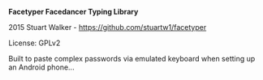 **Facetyper Facedancer Typing Library**

2015 Stuart Walker - https://github.com/stuartw1/facetyper

License: GPLv2

Built to paste complex passwords via emulated keyboard when setting up an Android phone...
